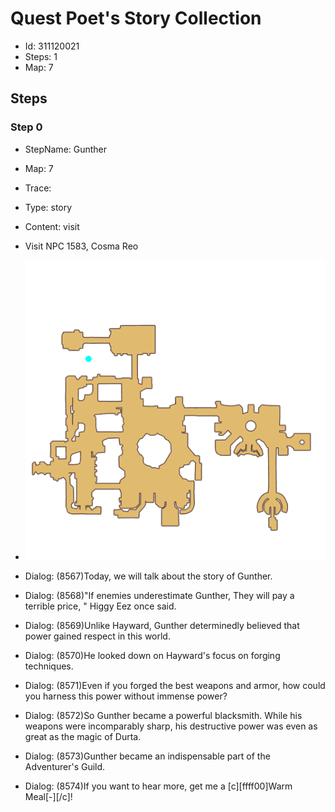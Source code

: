 # Quest Poet's Story Collection

- Id: 311120021
- Steps: 1
- Map: 7

## Steps

### Step 0
- StepName:  Gunther
- Map:  7
- Trace:  
- Type:  story
- Content:  visit
- Visit NPC 1583, Cosma Reo

- ![images/311120021_0.png](images/311120021_0.png)
- Dialog: (8567)Today, we will talk about the story of Gunther.
- Dialog: (8568)"If enemies underestimate Gunther, They will pay a terrible price, " Higgy Eez once said.
- Dialog: (8569)Unlike Hayward, Gunther determinedly believed that power gained respect in this world.
- Dialog: (8570)He looked down on Hayward's focus on forging techniques.
- Dialog: (8571)Even if you forged the best weapons and armor, how could you harness this power without immense power? 
- Dialog: (8572)So Gunther became a powerful blacksmith. While his weapons were incomparably sharp, his destructive power was even as great as the magic of Durta.
- Dialog: (8573)Gunther became an indispensable part of the Adventurer's Guild. 
- Dialog: (8574)If you want to hear more, get me a [c][ffff00]Warm Meal[-][/c]!



